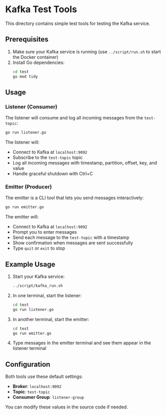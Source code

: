 # Kafka Test Tools

This directory contains simple test tools for testing the Kafka service.

## Prerequisites

1. Make sure your Kafka service is running (use `../script/run.sh` to start the Docker container)
2. Install Go dependencies:
   ```bash
   cd test
   go mod tidy
   ```

## Usage

### Listener (Consumer)
The listener will consume and log all incoming messages from the `test-topic`:

```bash
go run listener.go
```

The listener will:
- Connect to Kafka at `localhost:9092`
- Subscribe to the `test-topic` topic
- Log all incoming messages with timestamp, partition, offset, key, and value
- Handle graceful shutdown with Ctrl+C

### Emitter (Producer)
The emitter is a CLI tool that lets you send messages interactively:

```bash
go run emitter.go
```

The emitter will:
- Connect to Kafka at `localhost:9092`
- Prompt you to enter messages
- Send each message to the `test-topic` with a timestamp
- Show confirmation when messages are sent successfully
- Type `quit` or `exit` to stop

## Example Usage

1. Start your Kafka service:
   ```bash
   ../script/kafka_run.sh
   ```

2. In one terminal, start the listener:
   ```bash
   cd test
   go run listener.go
   ```

3. In another terminal, start the emitter:
   ```bash
   cd test
   go run emitter.go
   ```

4. Type messages in the emitter terminal and see them appear in the listener terminal

## Configuration

Both tools use these default settings:
- **Broker**: `localhost:9092`
- **Topic**: `test-topic`
- **Consumer Group**: `listener-group`

You can modify these values in the source code if needed.
